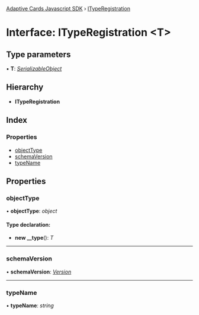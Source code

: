 [Adaptive Cards Javascript SDK](../README.md) › [ITypeRegistration](ityperegistration.md)

# Interface: ITypeRegistration <**T**>

## Type parameters

▪ **T**: *[SerializableObject](../classes/serializableobject.md)*

## Hierarchy

* **ITypeRegistration**

## Index

### Properties

* [objectType](ityperegistration.md#objecttype)
* [schemaVersion](ityperegistration.md#schemaversion)
* [typeName](ityperegistration.md#typename)

## Properties

###  objectType

• **objectType**: *object*

#### Type declaration:

* **new __type**(): *T*

___

###  schemaVersion

• **schemaVersion**: *[Version](../classes/version.md)*

___

###  typeName

• **typeName**: *string*
